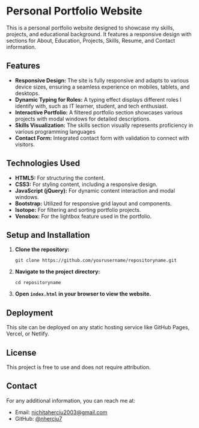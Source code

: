 

# Personal Portfolio Website

This is a personal portfolio website designed to showcase my skills, projects, and educational background. It features a responsive design with sections for About, Education, Projects, Skills, Resume, and Contact information.

## Features

- **Responsive Design:** The site is fully responsive and adapts to various device sizes, ensuring a seamless experience on mobiles, tablets, and desktops.
- **Dynamic Typing for Roles:** A typing effect displays different roles I identify with, such as IT learner, student, and tech enthusiast.
- **Interactive Portfolio:** A filtered portfolio section showcases various projects with modal windows for detailed descriptions.
- **Skills Visualization:** The skills section visually represents proficiency in various programming languages
- **Contact Form:** Integrated contact form with validation to connect with visitors.
  
## Technologies Used

- **HTML5:** For structuring the content.
- **CSS3:** For styling content, including a responsive design.
- **JavaScript (jQuery):** For dynamic content interaction and modal windows.
- **Bootstrap:** Utilized for responsive grid layout and components.
- **Isotope:** For filtering and sorting portfolio projects.
- **Venobox:** For the lightbox feature used in the portfolio.

## Setup and Installation

1. **Clone the repository:**
   ```
   git clone https://github.com/yourusername/repositoryname.git
   ```
2. **Navigate to the project directory:**
   ```
   cd repositoryname
   ```
3. **Open `index.html` in your browser to view the website.**

## Deployment

This site can be deployed on any static hosting service like GitHub Pages, Vercel, or Netlify.

## License

This project is free to use and does not require attribution.

## Contact

For any additional information, you can reach me at:
- Email: [nichitaherciu2003@gmail.com](mailto:nichitaherciu2003@gmail.com)
- GitHub: [@nherciu7](https://github.com/nherciu7)
